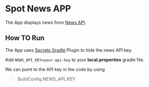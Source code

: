# Spot News APP

The App displays news from [News API](https://newsapi.org/).

## How TO Run

The App uses [Secrets Gradle](https://developers.google.com/maps/documentation/android-sdk/secrets-gradle-plugin) Plugin to hide the news API key.

Add `NEWS_API_KEY=your-api-key` to your **local.properties** gradle file.

We can point to the API key in the code by using
> BuildConfig.NEWS_API_KEY
